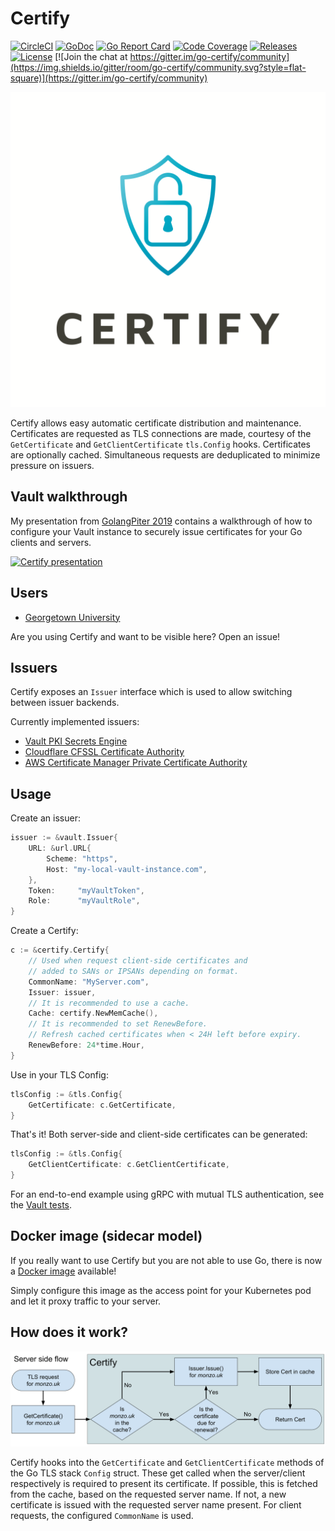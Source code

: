 # Certify

[![CircleCI](https://img.shields.io/circleci/project/github/johanbrandhorst/certify/master.svg?style=flat-square)](https://circleci.com/gh/johanbrandhorst/certify)
[![GoDoc](http://img.shields.io/badge/godoc-reference-5272B4.svg?style=flat-square)](https://godoc.org/github.com/johanbrandhorst/certify)
[![Go Report Card](https://goreportcard.com/badge/github.com/johanbrandhorst/certify?style=flat-square)](https://goreportcard.com/report/github.com/johanbrandhorst/certify)
[![Code Coverage](https://img.shields.io/codecov/c/github/johanbrandhorst/certify/master.svg?style=flat-square)](https://codecov.io/gh/johanbrandhorst/certify)
[![Releases](https://img.shields.io/github/release/johanbrandhorst/certify.svg?style=flat-square)](https://github.com/johanbrandhorst/certify/releases)
[![License](https://img.shields.io/github/license/johanbrandhorst/certify.svg?style=flat-square)](LICENSE)
[![Join the chat at https://gitter.im/go-certify/community](https://img.shields.io/gitter/room/go-certify/community.svg?style=flat-square)](https://gitter.im/go-certify/community)

![Certify](logo.png "Certify")

Certify allows easy automatic certificate distribution and maintenance.
Certificates are requested as TLS connections
are made, courtesy of the `GetCertificate` and `GetClientCertificate`
`tls.Config` hooks. Certificates are optionally cached. Simultaneous requests
are deduplicated to minimize pressure on issuers.

## Vault walkthrough

My presentation from [GolangPiter 2019](https://golangpiter.com/en/materials/2646)
contains a walkthrough of how to configure your Vault instance to securely issue
certificates for your Go clients and servers.

[![Certify presentation](https://img.youtube.com/vi/boG7BSRaJ9E/0.jpg)](https://www.youtube.com/watch?v=boG7BSRaJ9E)

## Users

- [Georgetown University](https://www.georgetown.edu/)

Are you using Certify and want to be visible here? Open an issue!

## Issuers

Certify exposes an `Issuer` interface which is used to allow switching
between issuer backends.

Currently implemented issuers:

- [Vault PKI Secrets Engine](https://vaultproject.io)
- [Cloudflare CFSSL Certificate Authority](https://cfssl.org/)
- [AWS Certificate Manager Private Certificate Authority](https://aws.amazon.com/certificate-manager/private-certificate-authority/)

## Usage

Create an issuer:

```go
issuer := &vault.Issuer{
    URL: &url.URL{
        Scheme: "https",
        Host: "my-local-vault-instance.com",
    },
    Token:     "myVaultToken",
    Role:      "myVaultRole",
}
```

Create a Certify:

```go
c := &certify.Certify{
    // Used when request client-side certificates and
    // added to SANs or IPSANs depending on format.
    CommonName: "MyServer.com",
    Issuer: issuer,
    // It is recommended to use a cache.
    Cache: certify.NewMemCache(),
    // It is recommended to set RenewBefore.
    // Refresh cached certificates when < 24H left before expiry.
    RenewBefore: 24*time.Hour,
}
```

Use in your TLS Config:

```go
tlsConfig := &tls.Config{
    GetCertificate: c.GetCertificate,
}
```

That's it! Both server-side and client-side certificates
can be generated:

```go
tlsConfig := &tls.Config{
    GetClientCertificate: c.GetClientCertificate,
}
```

For an end-to-end example using gRPC with mutual TLS authentication,
see the [Vault tests](./issuers/vault/vault_test.go).

## Docker image (sidecar model)

If you really want to use Certify but you are not able to use Go, there is
now a [Docker image](https://hub.docker.com/r/jfbrandhorst/certify) available!

Simply configure this image as the access point for your Kubernetes pod and
let it proxy traffic to your server.

## How does it work?

![How it works](howitworks.svg "How it works")

Certify hooks into the `GetCertificate` and `GetClientCertificate` methods of
the Go TLS stack `Config` struct. These get called when the server/client
respectively is required to present its certificate. If possible, this is
fetched from the cache, based on the requested server name. If not, a new
certificate is issued with the requested server name present. For client
requests, the configured `CommonName` is used.
